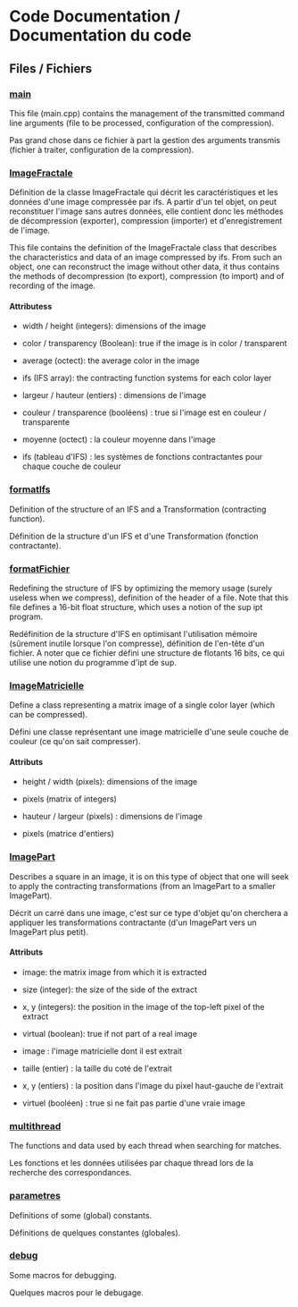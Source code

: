 # Code Documentation / Documentation du code

## Files  / Fichiers

### [main](https://github.com/remi100756/Compression-Fractale/blob/master/code/main.cpp)

This file (main.cpp) contains the management of the transmitted command line arguments (file to be processed, configuration of the compression).

Pas grand chose dans ce fichier à part la gestion des arguments transmis (fichier à traiter, configuration de la compression).

### [ImageFractale](https://github.com/remi100756/Compression-Fractale/blob/master/code/ImageFractale.h)

Définition de la classe ImageFractale qui décrit les caractéristiques et les données d'une image compressée par ifs. A partir d'un tel objet, on peut reconstituer l'image sans autres données, elle contient donc les méthodes de décompression (exporter), compression (importer) et d'enregistrement de l'image.

This file contains the definition of the ImageFractale class that describes the characteristics and data of an image compressed by ifs. From such an object, one can reconstruct the image without other data, it thus contains the methods of decompression (to export), compression (to import) and of recording of the image.

#### Attributess

- width / height (integers): dimensions of the image
- color / transparency (Boolean): true if the image is in color / transparent
- average (octect): the average color in the image
- ifs (IFS array): the contracting function systems for each color layer


- largeur / hauteur (entiers) : dimensions de l'image
- couleur / transparence (booléens) : true si l'image est en couleur / transparente
- moyenne (octect) : la couleur moyenne dans l'image
- ifs (tableau d'IFS) : les systèmes de fonctions contractantes pour chaque couche de couleur

### [formatIfs](https://github.com/remi100756/Compression-Fractale/blob/master/code/formatIfs.h)

Definition of the structure of an IFS and a Transformation (contracting function).

Définition de la structure d'un IFS et d'une Transformation (fonction contractante).

### [formatFichier](https://github.com/remi100756/Compression-Fractale/blob/master/code/formatFichier.h)

Redefining the structure of IFS by optimizing the memory usage (surely useless when we compress), definition of the header of a file.
Note that this file defines a 16-bit float structure, which uses a notion of the sup ipt program.

Redéfinition de la structure d'IFS en optimisant l'utilisation mémoire (sûrement inutile lorsque l'on compresse), définition de l'en-tête d'un fichier.
A noter que ce fichier défini une structure de flotants 16 bits, ce qui utilise une notion du programme d'ipt de sup.

### [ImageMatricielle](https://github.com/remi100756/Compression-Fractale/blob/master/code/ImageMatricielle.h)

Define a class representing a matrix image of a single color layer (which can be compressed).

Défini une classe représentant une image matricielle d'une seule couche de couleur (ce qu'on sait compresser).

#### Attributs

- height / width (pixels): dimensions of the image
- pixels (matrix of integers)

- hauteur / largeur (pixels) : dimensions de l'image
- pixels (matrice d'entiers)

### [ImagePart](https://github.com/remi100756/Compression-Fractale/blob/master/code/ImagePart.h)

Describes a square in an image, it is on this type of object that one will seek to apply the contracting transformations (from an ImagePart to a smaller ImagePart).

Décrit un carré dans une image, c'est sur ce type d'objet qu'on cherchera a appliquer les transformations contractante (d'un ImagePart vers un ImagePart plus petit).

#### Attributs

- image: the matrix image from which it is extracted
- size (integer): the size of the side of the extract
- x, y (integers): the position in the image of the top-left pixel of the extract
- virtual (boolean): true if not part of a real image

- image : l'image matricielle dont il est extrait
- taille (entier) : la taille du coté de l'extrait
- x, y (entiers) : la position dans l'image du pixel haut-gauche de l'extrait
- virtuel (booléen) : true si ne fait pas partie d'une vraie image

### [multithread](https://github.com/remi100756/Compression-Fractale/blob/master/code/multithread.h)

The functions and data used by each thread when searching for matches.

Les fonctions et les données utilisées par chaque thread lors de la recherche des correspondances.

### [parametres](https://github.com/remi100756/Compression-Fractale/blob/master/code/parametres.cpp)

Definitions of some (global) constants.

Définitions de quelques constantes (globales). 

### [debug](https://github.com/remi100756/Compression-Fractale/blob/master/code/debug.h)

Some macros for debugging.

Quelques macros pour le debugage.
